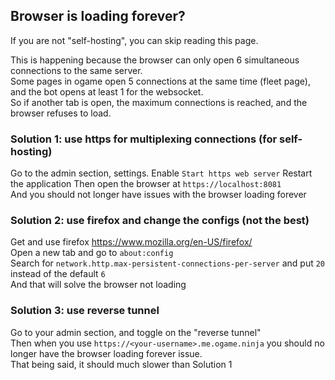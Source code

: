 ## Browser is loading forever?

If you are not "self-hosting", you can skip reading this page.  

This is happening because the browser can only open 6 simultaneous connections to the same server.  
Some pages in ogame open 5 connections at the same time (fleet page), and the bot opens at least 1 for the websocket.  
So if another tab is open, the maximum connections is reached, and the browser refuses to load.  

### Solution 1: use https for multiplexing connections (for self-hosting)

Go to the admin section, settings.
Enable `Start https web server`
Restart the application
Then open the browser at `https://localhost:8081`  
And you should not longer have issues with the browser loading forever  

### Solution 2: use firefox and change the configs (not the best)

Get and use firefox https://www.mozilla.org/en-US/firefox/  
Open a new tab and go to `about:config`  
Search for `network.http.max-persistent-connections-per-server` and put `20` instead of the default `6`  
And that will solve the browser not loading

### Solution 3: use reverse tunnel

Go to your admin section, and toggle on the "reverse tunnel"  
Then when you use `https://<your-username>.me.ogame.ninja` you should no longer have the browser loading forever issue.  
That being said, it should much slower than Solution 1  